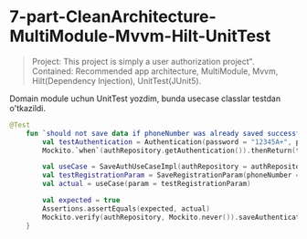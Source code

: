 # 7-part-CleanArchitecture-MultiModule-Mvvm-Hilt-UnitTest
> Project: This project is simply a user authorization project". Contained: Recommended app architecture, MultiModule, Mvvm, Hilt(Dependency Injection), UnitTest(JUnit5).

Domain module uchun UnitTest yozdim, bunda usecase classlar testdan o'tkazildi.

```kotlin
@Test
    fun `should not save data if phoneNumber was already saved successful()`() {
        val testAuthentication = Authentication(password = "12345A+", phoneNumber = "+998 99 032 44 98")
        Mockito.`when`(authRepository.getAuthentication()).thenReturn(testAuthentication)

        val useCase = SaveAuthUseCaseImpl(authRepository = authRepository)
        val testRegistrationParam = SaveRegistrationParam(phoneNumber = "+998 99 032 44 98")
        val actual = useCase(param = testRegistrationParam)

        val expected = true
        Assertions.assertEquals(expected, actual)
        Mockito.verify(authRepository, Mockito.never()).saveAuthentication(saveParam = any())
    }
```
